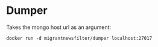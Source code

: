 # Dumper

Takes the mongo host url as an argument:

```
docker run -d migrantnewsfilter/dumper localhost:27017
```
